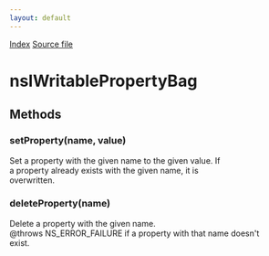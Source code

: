 ```yaml
---
layout: default
---
```

<div id='links'><a href="../index.html">Index</a>
<a href="http://dxr.mozilla.org/mozilla-central/source/xpcom/ds/nsIWritablePropertyBag.idl">Source file</a>
</div>

# nsIWritablePropertyBag #

## Methods ##

### setProperty(name, value) ###
  
Set a property with the given name to the given value.  If  
a property already exists with the given name, it is  
overwritten.  
  

### deleteProperty(name) ###
  
Delete a property with the given name.  
@throws NS_ERROR_FAILURE if a property with that name doesn't  
exist.  
  
